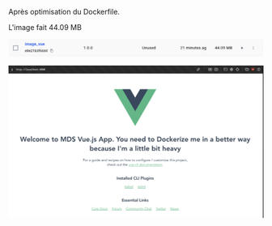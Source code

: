 Après optimisation du Dockerfile.

L'image fait 44.09 MB


 ![image_vue](Images/image_vue.png)


 ![vue_8000](Images/vue_8000.png)
